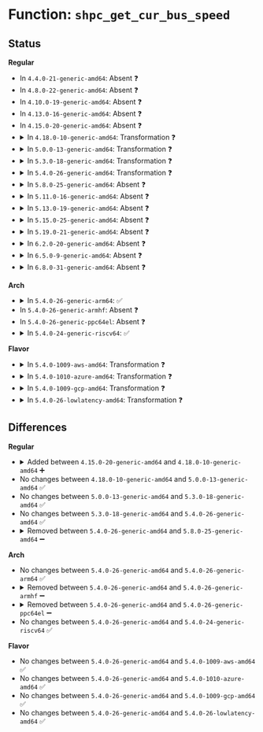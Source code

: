 # Function: <code>shpc_get_cur_bus_speed</code>

## Status
<b>Regular</b>
<ul>
<li>
In <code>4.4.0-21-generic-amd64</code>: Absent ❓
</li>
<li>
In <code>4.8.0-22-generic-amd64</code>: Absent ❓
</li>
<li>
In <code>4.10.0-19-generic-amd64</code>: Absent ❓
</li>
<li>
In <code>4.13.0-16-generic-amd64</code>: Absent ❓
</li>
<li>
In <code>4.15.0-20-generic-amd64</code>: Absent ❓
</li>
<li>
<details>
<summary>In <code>4.18.0-10-generic-amd64</code>: Transformation ❓</summary>

```c
int shpc_get_cur_bus_speed(struct controller * ctrl)
```

```json
{
  "name": "shpc_get_cur_bus_speed",
  "collision_type": "Unique Static",
  "inline_type": "No",
  "funcs": [
    {
      "addr": 0,
      "name": "shpc_get_cur_bus_speed",
      "external": false,
      "loc": "drivers/pci/hotplug/shpchp_hpc.c:637",
      "file": "drivers/pci/hotplug/shpchp_hpc.c",
      "inline": "seen, unknown",
      "caller_inline": [],
      "caller_func": [
        "drivers/pci/hotplug/shpchp_hpc.c:shpc_init",
        "drivers/pci/hotplug/shpchp_hpc.c:hpc_set_bus_speed_mode"
      ]
    }
  ],
  "symbols": [
    {
      "addr": 18446744071584343488,
      "name": "shpc_get_cur_bus_speed",
      "section": ".text",
      "bind": "STB_LOCAL",
      "size": 118
    },
    {
      "addr": 18446744071584347796,
      "name": "shpc_get_cur_bus_speed.cold.10",
      "section": ".text",
      "bind": "STB_LOCAL",
      "size": 24
    }
  ]
}
```
</details>
</li>
<li>
<details>
<summary>In <code>5.0.0-13-generic-amd64</code>: Transformation ❓</summary>

```c
int shpc_get_cur_bus_speed(struct controller * ctrl)
```

```json
{
  "name": "shpc_get_cur_bus_speed",
  "collision_type": "Unique Static",
  "inline_type": "No",
  "funcs": [
    {
      "addr": 0,
      "name": "shpc_get_cur_bus_speed",
      "external": false,
      "loc": "drivers/pci/hotplug/shpchp_hpc.c:637",
      "file": "drivers/pci/hotplug/shpchp_hpc.c",
      "inline": "seen, unknown",
      "caller_inline": [],
      "caller_func": [
        "drivers/pci/hotplug/shpchp_hpc.c:shpc_init",
        "drivers/pci/hotplug/shpchp_hpc.c:hpc_set_bus_speed_mode"
      ]
    }
  ],
  "symbols": [
    {
      "addr": 18446744071584438672,
      "name": "shpc_get_cur_bus_speed",
      "section": ".text",
      "bind": "STB_LOCAL",
      "size": 118
    },
    {
      "addr": 18446744071584443069,
      "name": "shpc_get_cur_bus_speed.cold.10",
      "section": ".text",
      "bind": "STB_LOCAL",
      "size": 24
    }
  ]
}
```
</details>
</li>
<li>
<details>
<summary>In <code>5.3.0-18-generic-amd64</code>: Transformation ❓</summary>

```c
int shpc_get_cur_bus_speed(struct controller * ctrl)
```

```json
{
  "name": "shpc_get_cur_bus_speed",
  "collision_type": "Unique Static",
  "inline_type": "No",
  "funcs": [
    {
      "addr": 0,
      "name": "shpc_get_cur_bus_speed",
      "external": false,
      "loc": "drivers/pci/hotplug/shpchp_hpc.c:637",
      "file": "drivers/pci/hotplug/shpchp_hpc.c",
      "inline": "seen, unknown",
      "caller_inline": [],
      "caller_func": [
        "drivers/pci/hotplug/shpchp_hpc.c:shpc_init",
        "drivers/pci/hotplug/shpchp_hpc.c:hpc_set_bus_speed_mode"
      ]
    }
  ],
  "symbols": [
    {
      "addr": 18446744071584635280,
      "name": "shpc_get_cur_bus_speed",
      "section": ".text",
      "bind": "STB_LOCAL",
      "size": 123
    },
    {
      "addr": 18446744071584637329,
      "name": "shpc_get_cur_bus_speed.cold",
      "section": ".text",
      "bind": "STB_LOCAL",
      "size": 24
    }
  ]
}
```
</details>
</li>
<li>
<details>
<summary>In <code>5.4.0-26-generic-amd64</code>: Transformation ❓</summary>

```c
int shpc_get_cur_bus_speed(struct controller * ctrl)
```

```json
{
  "name": "shpc_get_cur_bus_speed",
  "collision_type": "Unique Static",
  "inline_type": "No",
  "funcs": [
    {
      "addr": 0,
      "name": "shpc_get_cur_bus_speed",
      "external": false,
      "loc": "drivers/pci/hotplug/shpchp_hpc.c:637",
      "file": "drivers/pci/hotplug/shpchp_hpc.c",
      "inline": "seen, unknown",
      "caller_inline": [],
      "caller_func": [
        "drivers/pci/hotplug/shpchp_hpc.c:shpc_init",
        "drivers/pci/hotplug/shpchp_hpc.c:hpc_set_bus_speed_mode"
      ]
    }
  ],
  "symbols": [
    {
      "addr": 18446744071584772976,
      "name": "shpc_get_cur_bus_speed",
      "section": ".text",
      "bind": "STB_LOCAL",
      "size": 123
    },
    {
      "addr": 18446744071584775025,
      "name": "shpc_get_cur_bus_speed.cold",
      "section": ".text",
      "bind": "STB_LOCAL",
      "size": 24
    }
  ]
}
```
</details>
</li>
<li>
<details>
<summary>In <code>5.8.0-25-generic-amd64</code>: Absent ❓</summary>

```json
{
  "name": "shpc_get_cur_bus_speed",
  "collision_type": "Unique Static",
  "inline_type": "Selective",
  "funcs": [
    {
      "addr": 0,
      "name": "shpc_get_cur_bus_speed",
      "external": false,
      "loc": "drivers/pci/hotplug/shpchp_hpc.c:637",
      "file": "drivers/pci/hotplug/shpchp_hpc.c",
      "inline": "not declared, inlined",
      "caller_inline": [],
      "caller_func": [
        "drivers/pci/hotplug/shpchp_hpc.c:shpc_init",
        "drivers/pci/hotplug/shpchp_hpc.c:hpc_set_bus_speed_mode"
      ]
    }
  ],
  "symbols": [
    {
      "addr": 18446744071585464448,
      "name": "shpc_get_cur_bus_speed.isra.0",
      "section": ".text",
      "bind": "STB_LOCAL",
      "size": 107
    },
    {
      "addr": 18446744071585466662,
      "name": "shpc_get_cur_bus_speed.isra.0.cold",
      "section": ".text",
      "bind": "STB_LOCAL",
      "size": 24
    }
  ]
}
```
</details>
</li>
<li>
<details>
<summary>In <code>5.11.0-16-generic-amd64</code>: Absent ❓</summary>

```json
{
  "name": "shpc_get_cur_bus_speed",
  "collision_type": "Unique Static",
  "inline_type": "Selective",
  "funcs": [
    {
      "addr": 0,
      "name": "shpc_get_cur_bus_speed",
      "external": false,
      "loc": "drivers/pci/hotplug/shpchp_hpc.c:637",
      "file": "drivers/pci/hotplug/shpchp_hpc.c",
      "inline": "not declared, inlined",
      "caller_inline": [],
      "caller_func": [
        "drivers/pci/hotplug/shpchp_hpc.c:shpc_init",
        "drivers/pci/hotplug/shpchp_hpc.c:hpc_set_bus_speed_mode"
      ]
    }
  ],
  "symbols": [
    {
      "addr": 18446744071585608992,
      "name": "shpc_get_cur_bus_speed.isra.0",
      "section": ".text",
      "bind": "STB_LOCAL",
      "size": 107
    },
    {
      "addr": 18446744071591416400,
      "name": "shpc_get_cur_bus_speed.isra.0.cold",
      "section": ".text",
      "bind": "STB_LOCAL",
      "size": 24
    }
  ]
}
```
</details>
</li>
<li>
<details>
<summary>In <code>5.13.0-19-generic-amd64</code>: Absent ❓</summary>

```json
{
  "name": "shpc_get_cur_bus_speed",
  "collision_type": "Unique Static",
  "inline_type": "Selective",
  "funcs": [
    {
      "addr": 0,
      "name": "shpc_get_cur_bus_speed",
      "external": false,
      "loc": "drivers/pci/hotplug/shpchp_hpc.c:632",
      "file": "drivers/pci/hotplug/shpchp_hpc.c",
      "inline": "not declared, inlined",
      "caller_inline": [],
      "caller_func": [
        "drivers/pci/hotplug/shpchp_hpc.c:shpc_init",
        "drivers/pci/hotplug/shpchp_hpc.c:hpc_set_bus_speed_mode"
      ]
    }
  ],
  "symbols": [
    {
      "addr": 18446744071585487424,
      "name": "shpc_get_cur_bus_speed.isra.0",
      "section": ".text",
      "bind": "STB_LOCAL",
      "size": 105
    },
    {
      "addr": 18446744071591358526,
      "name": "shpc_get_cur_bus_speed.isra.0.cold",
      "section": ".text",
      "bind": "STB_LOCAL",
      "size": 25
    }
  ]
}
```
</details>
</li>
<li>
<details>
<summary>In <code>5.15.0-25-generic-amd64</code>: Absent ❓</summary>

```json
{
  "name": "shpc_get_cur_bus_speed",
  "collision_type": "Unique Static",
  "inline_type": "Selective",
  "funcs": [
    {
      "addr": 0,
      "name": "shpc_get_cur_bus_speed",
      "external": false,
      "loc": "drivers/pci/hotplug/shpchp_hpc.c:632",
      "file": "drivers/pci/hotplug/shpchp_hpc.c",
      "inline": "not declared, inlined",
      "caller_inline": [],
      "caller_func": [
        "drivers/pci/hotplug/shpchp_hpc.c:shpc_init",
        "drivers/pci/hotplug/shpchp_hpc.c:hpc_set_bus_speed_mode"
      ]
    }
  ],
  "symbols": [
    {
      "addr": 18446744071585954560,
      "name": "shpc_get_cur_bus_speed.isra.0",
      "section": ".text",
      "bind": "STB_LOCAL",
      "size": 131
    },
    {
      "addr": 18446744071592387063,
      "name": "shpc_get_cur_bus_speed.isra.0.cold",
      "section": ".text",
      "bind": "STB_LOCAL",
      "size": 47
    }
  ]
}
```
</details>
</li>
<li>
<details>
<summary>In <code>5.19.0-21-generic-amd64</code>: Absent ❓</summary>

```json
{
  "name": "shpc_get_cur_bus_speed",
  "collision_type": "Unique Static",
  "inline_type": "Selective",
  "funcs": [
    {
      "addr": 0,
      "name": "shpc_get_cur_bus_speed",
      "external": false,
      "loc": "drivers/pci/hotplug/shpchp_hpc.c:632",
      "file": "drivers/pci/hotplug/shpchp_hpc.c",
      "inline": "not declared, inlined",
      "caller_inline": [],
      "caller_func": [
        "drivers/pci/hotplug/shpchp_hpc.c:shpc_init",
        "drivers/pci/hotplug/shpchp_hpc.c:hpc_set_bus_speed_mode"
      ]
    }
  ],
  "symbols": [
    {
      "addr": 18446744071587158528,
      "name": "shpc_get_cur_bus_speed.isra.0",
      "section": ".text",
      "bind": "STB_LOCAL",
      "size": 145
    },
    {
      "addr": 18446744071594250853,
      "name": "shpc_get_cur_bus_speed.isra.0.cold",
      "section": ".text",
      "bind": "STB_LOCAL",
      "size": 47
    }
  ]
}
```
</details>
</li>
<li>
<details>
<summary>In <code>6.2.0-20-generic-amd64</code>: Absent ❓</summary>

```json
{
  "name": "shpc_get_cur_bus_speed",
  "collision_type": "Unique Static",
  "inline_type": "Selective",
  "funcs": [
    {
      "addr": 0,
      "name": "shpc_get_cur_bus_speed",
      "external": false,
      "loc": "drivers/pci/hotplug/shpchp_hpc.c:615",
      "file": "drivers/pci/hotplug/shpchp_hpc.c",
      "inline": "not declared, inlined",
      "caller_inline": [],
      "caller_func": [
        "drivers/pci/hotplug/shpchp_hpc.c:shpc_init",
        "drivers/pci/hotplug/shpchp_hpc.c:hpc_set_bus_speed_mode"
      ]
    }
  ],
  "symbols": [
    {
      "addr": 18446744071588367856,
      "name": "shpc_get_cur_bus_speed.isra.0",
      "section": ".text",
      "bind": "STB_LOCAL",
      "size": 180
    },
    {
      "addr": 18446744071596211397,
      "name": "shpc_get_cur_bus_speed.isra.0.cold",
      "section": ".text",
      "bind": "STB_LOCAL",
      "size": 26
    }
  ]
}
```
</details>
</li>
<li>
<details>
<summary>In <code>6.5.0-9-generic-amd64</code>: Absent ❓</summary>

```json
{
  "name": "shpc_get_cur_bus_speed",
  "collision_type": "Unique Static",
  "inline_type": "Selective",
  "funcs": [
    {
      "addr": 0,
      "name": "shpc_get_cur_bus_speed",
      "external": false,
      "loc": "drivers/pci/hotplug/shpchp_hpc.c:615",
      "file": "drivers/pci/hotplug/shpchp_hpc.c",
      "inline": "not declared, inlined",
      "caller_inline": [],
      "caller_func": [
        "drivers/pci/hotplug/shpchp_hpc.c:shpc_init",
        "drivers/pci/hotplug/shpchp_hpc.c:hpc_set_bus_speed_mode"
      ]
    }
  ],
  "symbols": [
    {
      "addr": 18446744071588643856,
      "name": "shpc_get_cur_bus_speed.isra.0",
      "section": ".text",
      "bind": "STB_LOCAL",
      "size": 180
    },
    {
      "addr": 18446744071596736537,
      "name": "shpc_get_cur_bus_speed.isra.0.cold",
      "section": ".text",
      "bind": "STB_LOCAL",
      "size": 26
    }
  ]
}
```
</details>
</li>
<li>
<details>
<summary>In <code>6.8.0-31-generic-amd64</code>: Absent ❓</summary>

```json
{
  "name": "shpc_get_cur_bus_speed",
  "collision_type": "Unique Static",
  "inline_type": "Selective",
  "funcs": [
    {
      "addr": 0,
      "name": "shpc_get_cur_bus_speed",
      "external": false,
      "loc": "drivers/pci/hotplug/shpchp_hpc.c:615",
      "file": "drivers/pci/hotplug/shpchp_hpc.c",
      "inline": "not declared, inlined",
      "caller_inline": [],
      "caller_func": [
        "drivers/pci/hotplug/shpchp_hpc.c:shpc_init",
        "drivers/pci/hotplug/shpchp_hpc.c:hpc_set_bus_speed_mode"
      ]
    }
  ],
  "symbols": [
    {
      "addr": 18446744071588944256,
      "name": "shpc_get_cur_bus_speed.isra.0",
      "section": ".text",
      "bind": "STB_LOCAL",
      "size": 180
    },
    {
      "addr": 18446744071597645121,
      "name": "shpc_get_cur_bus_speed.isra.0.cold",
      "section": ".text",
      "bind": "STB_LOCAL",
      "size": 26
    }
  ]
}
```
</details>
</li>
</ul>
<b>Arch</b>
<ul>
<li>
<details>
<summary>In <code>5.4.0-26-generic-arm64</code>: ✅</summary>

```c
int shpc_get_cur_bus_speed(struct controller * ctrl)
```

```json
{
  "name": "shpc_get_cur_bus_speed",
  "collision_type": "Unique Static",
  "inline_type": "No",
  "funcs": [
    {
      "addr": 18446603336497035696,
      "name": "shpc_get_cur_bus_speed",
      "external": false,
      "loc": "drivers/pci/hotplug/shpchp_hpc.c:637",
      "file": "drivers/pci/hotplug/shpchp_hpc.c",
      "inline": "seen, unknown",
      "caller_inline": [],
      "caller_func": [
        "drivers/pci/hotplug/shpchp_hpc.c:shpc_init",
        "drivers/pci/hotplug/shpchp_hpc.c:hpc_set_bus_speed_mode"
      ]
    }
  ],
  "symbols": [
    {
      "addr": 18446603336497035696,
      "name": "shpc_get_cur_bus_speed",
      "section": ".text",
      "bind": "STB_LOCAL",
      "size": 244
    }
  ]
}
```
</details>
</li>
<li>
In <code>5.4.0-26-generic-armhf</code>: Absent ❓
</li>
<li>
In <code>5.4.0-26-generic-ppc64el</code>: Absent ❓
</li>
<li>
<details>
<summary>In <code>5.4.0-24-generic-riscv64</code>: ✅</summary>

```c
int shpc_get_cur_bus_speed(struct controller * ctrl)
```

```json
{
  "name": "shpc_get_cur_bus_speed",
  "collision_type": "Unique Static",
  "inline_type": "No",
  "funcs": [
    {
      "addr": 18446743936275694530,
      "name": "shpc_get_cur_bus_speed",
      "external": false,
      "loc": "drivers/pci/hotplug/shpchp_hpc.c:637",
      "file": "drivers/pci/hotplug/shpchp_hpc.c",
      "inline": "seen, unknown",
      "caller_inline": [],
      "caller_func": [
        "drivers/pci/hotplug/shpchp_hpc.c:shpc_init",
        "drivers/pci/hotplug/shpchp_hpc.c:hpc_set_bus_speed_mode"
      ]
    }
  ],
  "symbols": [
    {
      "addr": 18446743936275694530,
      "name": "shpc_get_cur_bus_speed",
      "section": ".text",
      "bind": "STB_LOCAL",
      "size": 170
    }
  ]
}
```
</details>
</li>
</ul>
<b>Flavor</b>
<ul>
<li>
<details>
<summary>In <code>5.4.0-1009-aws-amd64</code>: Transformation ❓</summary>

```c
int shpc_get_cur_bus_speed(struct controller * ctrl)
```

```json
{
  "name": "shpc_get_cur_bus_speed",
  "collision_type": "Unique Static",
  "inline_type": "No",
  "funcs": [
    {
      "addr": 0,
      "name": "shpc_get_cur_bus_speed",
      "external": false,
      "loc": "drivers/pci/hotplug/shpchp_hpc.c:637",
      "file": "drivers/pci/hotplug/shpchp_hpc.c",
      "inline": "seen, unknown",
      "caller_inline": [],
      "caller_func": [
        "drivers/pci/hotplug/shpchp_hpc.c:shpc_init",
        "drivers/pci/hotplug/shpchp_hpc.c:hpc_set_bus_speed_mode"
      ]
    }
  ],
  "symbols": [
    {
      "addr": 18446744071584721792,
      "name": "shpc_get_cur_bus_speed",
      "section": ".text",
      "bind": "STB_LOCAL",
      "size": 123
    },
    {
      "addr": 18446744071584723841,
      "name": "shpc_get_cur_bus_speed.cold",
      "section": ".text",
      "bind": "STB_LOCAL",
      "size": 24
    }
  ]
}
```
</details>
</li>
<li>
<details>
<summary>In <code>5.4.0-1010-azure-amd64</code>: Transformation ❓</summary>

```c
int shpc_get_cur_bus_speed(struct controller * ctrl)
```

```json
{
  "name": "shpc_get_cur_bus_speed",
  "collision_type": "Unique Static",
  "inline_type": "No",
  "funcs": [
    {
      "addr": 0,
      "name": "shpc_get_cur_bus_speed",
      "external": false,
      "loc": "drivers/pci/hotplug/shpchp_hpc.c:637",
      "file": "drivers/pci/hotplug/shpchp_hpc.c",
      "inline": "seen, unknown",
      "caller_inline": [],
      "caller_func": [
        "drivers/pci/hotplug/shpchp_hpc.c:shpc_init",
        "drivers/pci/hotplug/shpchp_hpc.c:hpc_set_bus_speed_mode"
      ]
    }
  ],
  "symbols": [
    {
      "addr": 18446744071584652560,
      "name": "shpc_get_cur_bus_speed",
      "section": ".text",
      "bind": "STB_LOCAL",
      "size": 123
    },
    {
      "addr": 18446744071584654609,
      "name": "shpc_get_cur_bus_speed.cold",
      "section": ".text",
      "bind": "STB_LOCAL",
      "size": 24
    }
  ]
}
```
</details>
</li>
<li>
<details>
<summary>In <code>5.4.0-1009-gcp-amd64</code>: Transformation ❓</summary>

```c
int shpc_get_cur_bus_speed(struct controller * ctrl)
```

```json
{
  "name": "shpc_get_cur_bus_speed",
  "collision_type": "Unique Static",
  "inline_type": "No",
  "funcs": [
    {
      "addr": 0,
      "name": "shpc_get_cur_bus_speed",
      "external": false,
      "loc": "drivers/pci/hotplug/shpchp_hpc.c:637",
      "file": "drivers/pci/hotplug/shpchp_hpc.c",
      "inline": "seen, unknown",
      "caller_inline": [],
      "caller_func": [
        "drivers/pci/hotplug/shpchp_hpc.c:shpc_init",
        "drivers/pci/hotplug/shpchp_hpc.c:hpc_set_bus_speed_mode"
      ]
    }
  ],
  "symbols": [
    {
      "addr": 18446744071584723136,
      "name": "shpc_get_cur_bus_speed",
      "section": ".text",
      "bind": "STB_LOCAL",
      "size": 123
    },
    {
      "addr": 18446744071584725185,
      "name": "shpc_get_cur_bus_speed.cold",
      "section": ".text",
      "bind": "STB_LOCAL",
      "size": 24
    }
  ]
}
```
</details>
</li>
<li>
<details>
<summary>In <code>5.4.0-26-lowlatency-amd64</code>: Transformation ❓</summary>

```c
int shpc_get_cur_bus_speed(struct controller * ctrl)
```

```json
{
  "name": "shpc_get_cur_bus_speed",
  "collision_type": "Unique Static",
  "inline_type": "No",
  "funcs": [
    {
      "addr": 0,
      "name": "shpc_get_cur_bus_speed",
      "external": false,
      "loc": "drivers/pci/hotplug/shpchp_hpc.c:637",
      "file": "drivers/pci/hotplug/shpchp_hpc.c",
      "inline": "seen, unknown",
      "caller_inline": [],
      "caller_func": [
        "drivers/pci/hotplug/shpchp_hpc.c:shpc_init",
        "drivers/pci/hotplug/shpchp_hpc.c:hpc_set_bus_speed_mode"
      ]
    }
  ],
  "symbols": [
    {
      "addr": 18446744071584830720,
      "name": "shpc_get_cur_bus_speed",
      "section": ".text",
      "bind": "STB_LOCAL",
      "size": 123
    },
    {
      "addr": 18446744071584832753,
      "name": "shpc_get_cur_bus_speed.cold",
      "section": ".text",
      "bind": "STB_LOCAL",
      "size": 24
    }
  ]
}
```
</details>
</li>
</ul>

## Differences
<b>Regular</b>
<ul>
<li>
<details>
<summary>Added between <code>4.15.0-20-generic-amd64</code> and <code>4.18.0-10-generic-amd64</code> ➕</summary>

```c
int shpc_get_cur_bus_speed(struct controller * ctrl)
```
</details>
</li>
<li>
No changes between <code>4.18.0-10-generic-amd64</code> and <code>5.0.0-13-generic-amd64</code> ✅
</li>
<li>
No changes between <code>5.0.0-13-generic-amd64</code> and <code>5.3.0-18-generic-amd64</code> ✅
</li>
<li>
No changes between <code>5.3.0-18-generic-amd64</code> and <code>5.4.0-26-generic-amd64</code> ✅
</li>
<li>
<details>
<summary>Removed between <code>5.4.0-26-generic-amd64</code> and <code>5.8.0-25-generic-amd64</code> ➖</summary>

```c
int shpc_get_cur_bus_speed(struct controller * ctrl)
```
</details>
</li>
</ul>
<b>Arch</b>
<ul>
<li>
No changes between <code>5.4.0-26-generic-amd64</code> and <code>5.4.0-26-generic-arm64</code> ✅
</li>
<li>
<details>
<summary>Removed between <code>5.4.0-26-generic-amd64</code> and <code>5.4.0-26-generic-armhf</code> ➖</summary>

```c
int shpc_get_cur_bus_speed(struct controller * ctrl)
```
</details>
</li>
<li>
<details>
<summary>Removed between <code>5.4.0-26-generic-amd64</code> and <code>5.4.0-26-generic-ppc64el</code> ➖</summary>

```c
int shpc_get_cur_bus_speed(struct controller * ctrl)
```
</details>
</li>
<li>
No changes between <code>5.4.0-26-generic-amd64</code> and <code>5.4.0-24-generic-riscv64</code> ✅
</li>
</ul>
<b>Flavor</b>
<ul>
<li>
No changes between <code>5.4.0-26-generic-amd64</code> and <code>5.4.0-1009-aws-amd64</code> ✅
</li>
<li>
No changes between <code>5.4.0-26-generic-amd64</code> and <code>5.4.0-1010-azure-amd64</code> ✅
</li>
<li>
No changes between <code>5.4.0-26-generic-amd64</code> and <code>5.4.0-1009-gcp-amd64</code> ✅
</li>
<li>
No changes between <code>5.4.0-26-generic-amd64</code> and <code>5.4.0-26-lowlatency-amd64</code> ✅
</li>
</ul>
